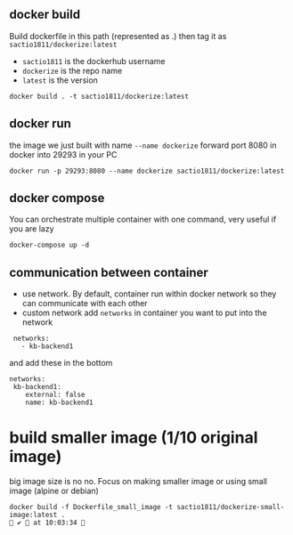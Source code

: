 ## docker build 
Build dockerfile in this path (represented as .) then tag it as `sactio1811/dockerize:latest`
- `sactio1811` is the dockerhub username
- `dockerize` is the repo name
- `latest` is the version
```
docker build . -t sactio1811/dockerize:latest
```

## docker run 
the image we just built with name `--name dockerize`  forward port 8080 in docker into 29293 in your PC
```
docker run -p 29293:8080 --name dockerize sactio1811/dockerize:latest
```

## docker compose
You can orchestrate multiple container with one command, very useful if you are lazy
```
docker-compose up -d
```

## communication between container
- use network. By default, container run within docker network so they can communicate with each other
- custom network
add `networks` in container you want to put into the network
```
 networks:
   - kb-backend1
```
and add these in the bottom
```
networks:
 kb-backend1:
    external: false
    name: kb-backend1
```



# build smaller image (1/10 original image)
big image size is no no. Focus on making smaller image or using small image (alpine or debian)
```
docker build -f Dockerfile_small_image -t sactio1811/dockerize-small-image:latest .                                                                                                                                                                                                        ✔  at 10:03:34  
```